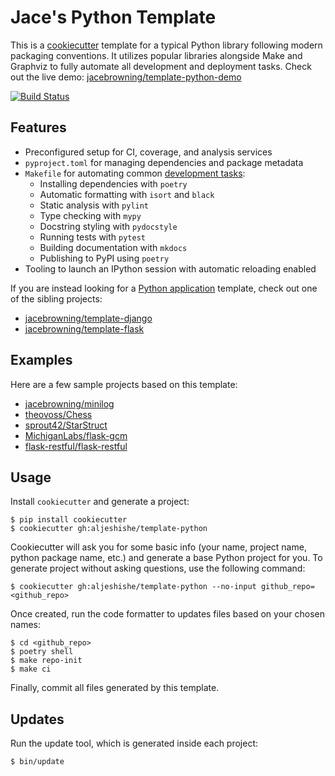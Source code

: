 # Jace's Python Template

This is a [cookiecutter](https://github.com/audreyr/cookiecutter) template for a typical Python library following modern packaging conventions. It utilizes popular libraries alongside Make and Graphviz to fully automate all development and deployment tasks. Check out the live demo: [jacebrowning/template-python-demo](https://github.com/jacebrowning/template-python-demo)

[![Build Status](https://img.shields.io/travis/com/jacebrowning/template-python.svg)](https://app.travis-ci.com/github/jacebrowning/template-python)

## Features

* Preconfigured setup for CI, coverage, and analysis services
* `pyproject.toml` for managing dependencies and package metadata
* `Makefile` for automating common [development tasks](https://github.com/jacebrowning/template-python/blob/main/%7B%7Bcookiecutter.project_name%7D%7D/CONTRIBUTING.md):
    - Installing dependencies with `poetry`
    - Automatic formatting with `isort` and `black`
    - Static analysis with `pylint`
    - Type checking with `mypy`
    - Docstring styling with `pydocstyle`
    - Running tests with `pytest`
    - Building documentation with `mkdocs`
    - Publishing to PyPI using `poetry`
* Tooling to launch an IPython session with automatic reloading enabled

If you are instead looking for a [Python application](https://caremad.io/posts/2013/07/setup-vs-requirement/) template, check out one of the sibling projects:

* [jacebrowning/template-django](https://github.com/jacebrowning/template-django)
* [jacebrowning/template-flask](https://github.com/jacebrowning/template-flask)

## Examples

Here are a few sample projects based on this template:

* [jacebrowning/minilog](https://github.com/jacebrowning/minilog)
* [theovoss/Chess](https://github.com/theovoss/Chess)
* [sprout42/StarStruct](https://github.com/sprout42/StarStruct)
* [MichiganLabs/flask-gcm](https://github.com/MichiganLabs/flask-gcm)
* [flask-restful/flask-restful](https://github.com/flask-restful/flask-restful)

## Usage

Install `cookiecutter` and generate a project:

```
$ pip install cookiecutter
$ cookiecutter gh:aljeshishe/template-python
```

Cookiecutter will ask you for some basic info (your name, project name, python package name, etc.) and generate a base Python project for you.
To generate project without asking questions, use the following command:

```
$ cookiecutter gh:aljeshishe/template-python --no-input github_repo=<github_repo>
```

Once created, run the code formatter to updates files based on your chosen names:

```
$ cd <github_repo>
$ poetry shell
$ make repo-init
$ make ci
```

Finally, commit all files generated by this template.

## Updates

Run the update tool, which is generated inside each project:

```
$ bin/update
```
